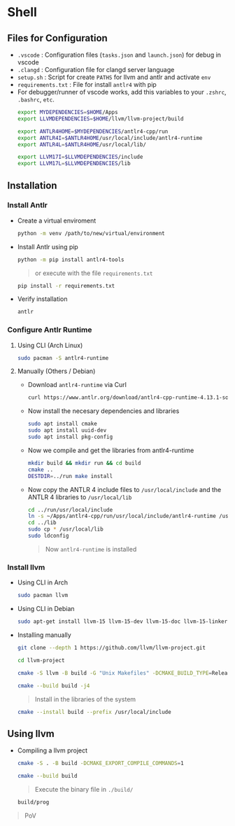 # Shell

## Files for Configuration

- `.vscode` : Configuration files (`tasks.json` and `launch.json`) for debug in vscode
- `.clangd` : Configuration file for clangd server language
- `setup.sh` : Script for create `PATHS` for llvm and antlr and activate `env`
- `requirements.txt` : File for install `antlr4` with pip
- For debugger/runner of vscode works, add this variables to your `.zshrc`, `.bashrc`, `etc`.
	```bash
	export MYDEPENDENCIES=$HOME/Apps
	export LLVMDEPENDENCIES=$HOME/llvm/llvm-project/build

	export ANTLR4HOME=$MYDEPENDENCIES/antlr4-cpp/run
	export ANTLR4I=$ANTLR4HOME/usr/local/include/antlr4-runtime
	export ANTLR4L=$ANTLR4HOME/usr/local/lib/

	export LLVM17I=$LLVMDEPENDENCIES/include
	export LLVM17L=$LLVMDEPENDENCIES/lib
	```

## Installation

### Install Antlr
 - Create a virtual enviroment
	```bash
	python -m venv /path/to/new/virtual/environment
	```
 
 - Install Antlr using pip
	```bash
	python -m pip install antlr4-tools
	```
	> or execute with the file `requirements.txt`
	```bash
	pip install -r requirements.txt
	```

 
 - Verify installation
	```bash
	antlr
	```
### Configure Antlr Runtime

1. Using CLI (Arch Linux)
	```bash
	sudo pacman -S antlr4-runtime
	```

2. Manually (Others / Debian)
	* Download `antlr4-runtime` via Curl

		```bash
		curl https://www.antlr.org/download/antlr4-cpp-runtime-4.13.1-source.zip -o antlr4-runtime.zip  
		```

	* Now install the necesary dependencies and libraries

		```bash
		sudo apt install cmake
		sudo apt install uuid-dev
		sudo apt install pkg-config 
		```

	- Now we compile and get the libraries from antlr4-runtime

		```bash
		mkdir build && mkdir run && cd build
		cmake ..
		DESTDIR=../run make install
		```

	* Now copy the ANTLR 4 include files to `/usr/local/include` and the ANTLR 4 libraries to `/usr/local/lib`

		```bash
		cd ../run/usr/local/include
		ln -s ~/Apps/antlr4-cpp/run/usr/local/include/antlr4-runtime /usr/local/include
		cd ../lib
		sudo cp * /usr/local/lib
		sudo ldconfig
		```
		> Now `antlr4-runtime` is installed
### Install llvm

- Using CLI in Arch
	```bash
	sudo pacman llvm
	```

- Using CLI in Debian
	```bash
	sudo apt-get install llvm-15 llvm-15-dev llvm-15-doc llvm-15-linker-tools llvm-15-runtime llvm-15-tools
	```

- Installing manually
	```bash
	git clone --depth 1 https://github.com/llvm/llvm-project.git
	```
	```bash
	cd llvm-project
	```
	```bash
	cmake -S llvm -B build -G "Unix Makefiles" -DCMAKE_BUILD_TYPE=Release -DCMAKE_CXX_COMPILER=clang++ -DCMAKE_C_COMPILER=clang
	```
	```bash
	cmake --build build -j4
	```
	> Install in the libraries of the system
	```bash
	cmake --install build --prefix /usr/local/include
	```

## Using llvm
	
- Compiling a llvm project
	```bash
	cmake -S . -B build -DCMAKE_EXPORT_COMPILE_COMMANDS=1
	```
	```bash
	cmake --build build
	```
	> Execute the binary file in `./build/`
	```bash
	build/prog
	```
> PoV
